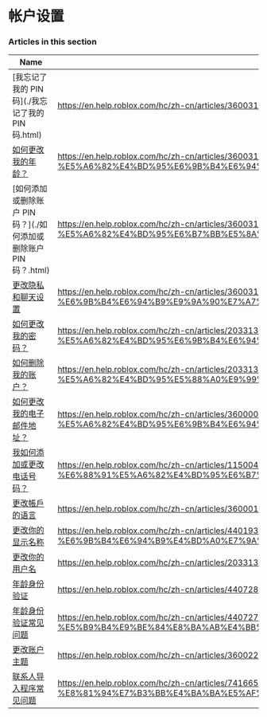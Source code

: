 # 帐户设置  
### Articles in this section
Name|URL
-|-
[我忘记了我的 PIN 码](./我忘记了我的 PIN 码.html) |https://en.help.roblox.com/hc/zh-cn/articles/360031292471-%E6%88%91%E5%BF%98%E8%AE%B0%E4%BA%86%E6%88%91%E7%9A%84-PIN-%E7%A0%81
[如何更改我的年龄？](./如何更改我的年龄？.html) |https://en.help.roblox.com/hc/zh-cn/articles/360031323611-%E5%A6%82%E4%BD%95%E6%9B%B4%E6%94%B9%E6%88%91%E7%9A%84%E5%B9%B4%E9%BE%84-
[如何添加或删除账户 PIN  码？](./如何添加或删除账户 PIN  码？.html) |https://en.help.roblox.com/hc/zh-cn/articles/360031680051-%E5%A6%82%E4%BD%95%E6%B7%BB%E5%8A%A0%E6%88%96%E5%88%A0%E9%99%A4%E8%B4%A6%E6%88%B7-PIN-%E7%A0%81-
[更改隐私和聊天设置](./更改隐私和聊天设置.html) |https://en.help.roblox.com/hc/zh-cn/articles/360031751471-%E6%9B%B4%E6%94%B9%E9%9A%90%E7%A7%81%E5%92%8C%E8%81%8A%E5%A4%A9%E8%AE%BE%E7%BD%AE
[如何更改我的密码？](./如何更改我的密码？.html) |https://en.help.roblox.com/hc/zh-cn/articles/203313100-%E5%A6%82%E4%BD%95%E6%9B%B4%E6%94%B9%E6%88%91%E7%9A%84%E5%AF%86%E7%A0%81-
[如何删除我的账户？](./如何删除我的账户？.html) |https://en.help.roblox.com/hc/zh-cn/articles/203313050-%E5%A6%82%E4%BD%95%E5%88%A0%E9%99%A4%E6%88%91%E7%9A%84%E8%B4%A6%E6%88%B7-
[如何更改我的电子邮件地址？](./如何更改我的电子邮件地址？.html) |https://en.help.roblox.com/hc/zh-cn/articles/360000229603-%E5%A6%82%E4%BD%95%E6%9B%B4%E6%94%B9%E6%88%91%E7%9A%84%E7%94%B5%E5%AD%90%E9%82%AE%E4%BB%B6%E5%9C%B0%E5%9D%80-
[我如何添加或更改电话号码？](./我如何添加或更改电话号码？.html) |https://en.help.roblox.com/hc/zh-cn/articles/115004804623-%E6%88%91%E5%A6%82%E4%BD%95%E6%B7%BB%E5%8A%A0%E6%88%96%E6%9B%B4%E6%94%B9%E7%94%B5%E8%AF%9D%E5%8F%B7%E7%A0%81-
[更改帳戶的语言](./更改帳戶的语言.html) |https://en.help.roblox.com/hc/zh-cn/articles/360001216486-%E6%9B%B4%E6%94%B9%E5%B8%B3%E6%88%B6%E7%9A%84%E8%AF%AD%E8%A8%80
[更改你的显示名称](./更改你的显示名称.html) |https://en.help.roblox.com/hc/zh-cn/articles/4401938870292-%E6%9B%B4%E6%94%B9%E4%BD%A0%E7%9A%84%E6%98%BE%E7%A4%BA%E5%90%8D%E7%A7%B0
[更改你的用户名](./更改你的用户名.html) |https://en.help.roblox.com/hc/zh-cn/articles/203313130-%E6%9B%B4%E6%94%B9%E4%BD%A0%E7%9A%84%E7%94%A8%E6%88%B7%E5%90%8D
[年龄身份验证](./年龄身份验证.html) |https://en.help.roblox.com/hc/zh-cn/articles/4407282410644-%E5%B9%B4%E9%BE%84%E8%BA%AB%E4%BB%BD%E9%AA%8C%E8%AF%81
[年龄身份验证常见问题](./年龄身份验证常见问题.html) |https://en.help.roblox.com/hc/zh-cn/articles/4407276151188-%E5%B9%B4%E9%BE%84%E8%BA%AB%E4%BB%BD%E9%AA%8C%E8%AF%81%E5%B8%B8%E8%A7%81%E9%97%AE%E9%A2%98
[更改账户主题](./更改账户主题.html) |https://en.help.roblox.com/hc/zh-cn/articles/360022922852-%E6%9B%B4%E6%94%B9%E8%B4%A6%E6%88%B7%E4%B8%BB%E9%A2%98
[联系人导入程序常见问题](./联系人导入程序常见问题.html) |https://en.help.roblox.com/hc/zh-cn/articles/7416652004884-%E8%81%94%E7%B3%BB%E4%BA%BA%E5%AF%BC%E5%85%A5%E7%A8%8B%E5%BA%8F%E5%B8%B8%E8%A7%81%E9%97%AE%E9%A2%98